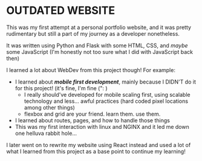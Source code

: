 # OUTDATED WEBSITE

This was my first attempt at a personal portfolio website, and it was pretty rudimentary but still a part of my journey as a developer nonetheless.

It was written using Python and Flask with some HTML, CSS, and _maybe_ some JavaScript (I'm honestly not too sure what I did with JavaScript back then)

I learned a lot about WebDev from this project though!
For example:
- I learned about ***mobile first development***, mainly because I DIDN'T do it for this project! (it's fine, I'm fine (": )
  - I really should've developed for mobile scaling first, using scalable technology and less... awful practices (hard coded pixel locations among other things)
  - flexbox and grid are your friend. learn them. use them.
- I learned about routes, pages, and how to handle those things
- This was my first interaction with linux and NGINX and it led me down one helluva rabbit hole...
 
I later went on to rewrite my website using React instead and used a lot of what I learned from this project as a base point to continue my learning!
